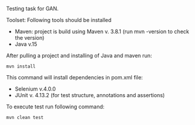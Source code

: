 Testing task for GAN.

Toolset:
Following tools should be installed
 - Maven: project is build using Maven v. 3.8.1 (run mvn -version to check the version)
 - Java v.15

After pulling a project and installing of Java and maven run:
    
    mvn install

This command will install dependencies in pom.xml file:
 - Selenium v.4.0.0
 - JUnit v. 4.13.2 (for test structure, annotations and assertions)

To execute test run following command:

    mvn clean test 
